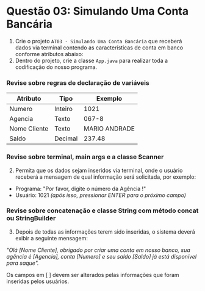# Questão 03: Simulando Uma Conta Bancária

1. Crie o projeto `AT03 - Simulando Uma Conta Bancária` que receberá dados via terminal contendo as características de conta em banco conforme atributos abaixo:
2. Dentro do projeto, crie a classe `App.java` para realizar toda a codificação do nosso programa.

### Revise sobre regras de declaração de variáveis

| Atributo      | Tipo     | Exemplo   
| ------------- | -------- | ------- 
| Numero        | Inteiro  | 1021 
| Agencia       | Texto    | 067-8
| Nome Cliente  | Texto    | MARIO ANDRADE
| Saldo         | Decimal  | 237.48

### Revise sobre terminal, main args e a classe Scanner

2. Permita que os dados sejam inseridos via terminal, onde o usuário receberá a mensagem de qual informação será solicitada, por exemplo:

* Programa: "Por favor, digite o número da Agência !"
* Usuário: 1021 *(após isso, pressionar ENTER para o próximo campo)* 

### Revise sobre concatenação e classe String com método concat ou StringBuilder

3. Depois de todas as informações terem sido inseridas, o sistema deverá exibir a seguinte mensagem:

*"Olá [Nome Cliente], obrigado por criar uma conta em nosso banco, sua agência é [Agencia], conta [Numero] e seu saldo [Saldo] já está disponível para saque".*

Os campos em [ ] devem ser alterados pelas informações que foram inseridas pelos usuários.
